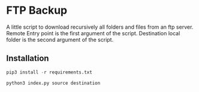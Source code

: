 # FTP Backup

A little script to download recursively all folders and files from an ftp server.
Remote Entry point is the first argument of the script. 
Destination local folder is the second argument of the script.

## Installation

```Python
pip3 install -r requirements.txt
```

```Python
python3 index.py source destination
```